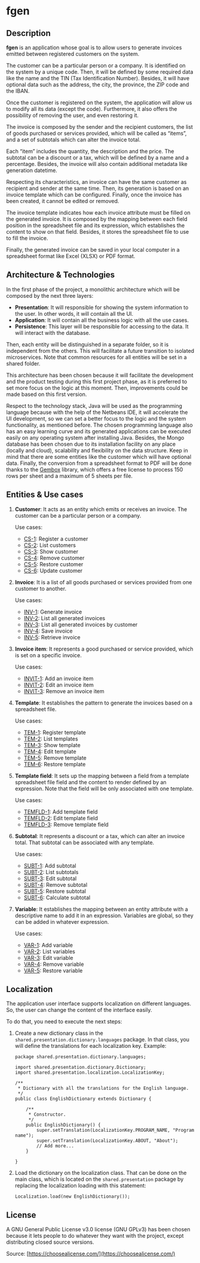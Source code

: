 # fgen

## Description

**fgen** is an application whose goal is to allow users to generate
invoices emitted between registered customers on the system.

The customer can be a particular person or a company. It is identified
on the system by a unique code. Then, it will be defined by some
required data like the name and the TIN (Tax Identification Number).
Besides, it will have optional data such as the address, the city, the
province, the ZIP code and the IBAN.

Once the customer is registered on the system, the application will
allow us to modify all its data (except the code). Furthermore, it
also offers the possibility of removing the user, and even restoring it.

The invoice is composed by the sender and the recipient customers, the
list of goods purchased or services provided, which will be called as
“items”, and a set of subtotals which can alter the invoice total.

Each “item” includes the quantity, the description and the price. The
subtotal can be a discount or a tax, which will be defined by a name and
a percentage. Besides, the invoice will also contain additional metadata
like generation datetime.

Respecting its characteristics, an invoice can have the same customer as
recipient and sender at the same time. Then, its generation is based on
an invoice template which can be configured. Finally, once the invoice
has been created, it cannot be edited or removed.

The invoice template indicates how each invoice attribute must be filled
on the generated invoice. It is composed by the mapping between each field
position in the spreadsheet file and its expression, which establishes the
content to show on that field. Besides, it stores the spreadsheet file to
use to fill the invoice.

Finally, the generated invoice can be saved in your local computer in a
spreadsheet format like Excel (XLSX) or PDF format.

## Architecture & Technologies

In the first phase of the project, a monolithic architecture which will be
composed by the next three layers:

- **Presentation**: It will responsible for showing the system
information to the user. In other words, it will contain all the UI.
- **Application**: It will contain all the business logic with all
the use cases.
- **Persistence**: This layer will be responsible for accessing to the
data. It will interact with the database.

Then, each entity will be distinguished in a separate folder, so it is
independent from the others. This will facilitate a future transition
to isolated microservices. Note that common resources for all entities
will be set in a shared folder.

This architecture has been chosen because it will facilitate the
development and the product testing during this first project phase, as
it is preferred to set more focus on the logic at this moment. Then,
improvements could be made based on this first version.

Respect to the technology stack, Java will be used as the programming
language because with the help of the Netbeans IDE, it will accelerate
the UI development, so we can set a better focus to the logic and the
system functionality, as mentioned before. The chosen programming
language also has an easy learning curve and its generated applications
can be executed easily on any operating system after installing Java.
Besides, the Mongo database has been chosen due to its installation
facility on any place (locally and cloud), scalability and flexibility
on the data structure. Keep in mind that there are some entities like
the customer which will have optional data. Finally, the conversion from
a spreadsheet format to PDF will be done thanks to the [Gembox](https://www.gemboxsoftware.com/)
library, which offers a free license to process 150 rows per sheet and a
maximum of 5 sheets per file.

## Entities & Use cases

1. **Customer**: It acts as an entity which emits or receives an invoice.
The customer can be a particular person or a company.

    Use cases:

    - [CS-1](https://github.com/albertosml/fgen/issues/1): Register a customer
    - [CS-2](https://github.com/albertosml/fgen/issues/10): List customers
    - [CS-3](https://github.com/albertosml/fgen/issues/11): Show customer
    - [CS-4](https://github.com/albertosml/fgen/issues/12): Remove customer
    - [CS-5](https://github.com/albertosml/fgen/issues/13): Restore customer
    - [CS-6](https://github.com/albertosml/fgen/issues/14): Update customer

2. **Invoice**: It is a list of all goods purchased or services provided
from one customer to another.

    Use cases:

    - [INV-1](https://github.com/albertosml/fgen/issues/16): Generate invoice
    - [INV-2](https://github.com/albertosml/fgen/issues/17): List all generated invoices
    - [INV-3](https://github.com/albertosml/fgen/issues/18): List all generated invoices by customer
    - [INV-4](https://github.com/albertosml/fgen/issues/19): Save invoice
    - [INV-5](https://github.com/albertosml/fgen/issues/20): Retrieve invoice

3. **Invoice item**: It represents a good purchased or service provided, which
is set on a specific invoice.

    Use cases:

    - [INVIT-1](https://github.com/albertosml/fgen/issues/21): Add an invoice item
    - [INVIT-2](https://github.com/albertosml/fgen/issues/22): Edit an invoice item
    - [INVIT-3](https://github.com/albertosml/fgen/issues/23): Remove an invoice item    

4. **Template**: It establishes the pattern to generate the invoices based on a
spreadsheet file.

    Use cases:

    - [TEM-1](https://github.com/albertosml/fgen/issues/24): Register template
    - [TEM-2](https://github.com/albertosml/fgen/issues/25): List templates
    - [TEM-3](https://github.com/albertosml/fgen/issues/26): Show template
    - [TEM-4](https://github.com/albertosml/fgen/issues/27): Edit template
    - [TEM-5](https://github.com/albertosml/fgen/issues/28): Remove template
    - [TEM-6](https://github.com/albertosml/fgen/issues/29): Restore template

5. **Template field**: It sets up the mapping between a field from a template
spreadsheet file field and the content to render defined by an expression. Note
that the field will be only associated with one template.

    Use cases:

    - [TEMFLD-1](https://github.com/albertosml/fgen/issues/30): Add template field
    - [TEMFLD-2](https://github.com/albertosml/fgen/issues/31): Edit template field
    - [TEMFLD-3](https://github.com/albertosml/fgen/issues/32): Remove template field

6. **Subtotal**: It represents a discount or a tax, which can alter an invoice
total. That subtotal can be associated with any template.

    Use cases:

    - [SUBT-1](https://github.com/albertosml/fgen/issues/33): Add subtotal
    - [SUBT-2](https://github.com/albertosml/fgen/issues/34): List subtotals
    - [SUBT-3](https://github.com/albertosml/fgen/issues/35): Edit subtotal
    - [SUBT-4](https://github.com/albertosml/fgen/issues/36): Remove subtotal
    - [SUBT-5](https://github.com/albertosml/fgen/issues/37): Restore subtotal
    - [SUBT-6](https://github.com/albertosml/fgen/issues/38): Calculate subtotal

7. **Variable**: It establishes the mapping between an entity attribute with a
descriptive name to add it in an expression. Variables are global, so they can
be added in whatever expression.

    Use cases:

    - [VAR-1](https://github.com/albertosml/fgen/issues/39): Add variable
    - [VAR-2](https://github.com/albertosml/fgen/issues/41): List variables
    - [VAR-3](https://github.com/albertosml/fgen/issues/40): Edit variable
    - [VAR-4](https://github.com/albertosml/fgen/issues/42): Remove variable
    - [VAR-5](https://github.com/albertosml/fgen/issues/43): Restore variable

## Localization

The application user interface supports localization on different languages. So,
the user can change the content of the interface easily.

To do that, you need to execute the next steps:

1. Create a new dictionary class in the `shared.presentation.dictionary.languages`
package. In that class, you will define the translations for each localization key.
Example:

    ```
    package shared.presentation.dictionary.languages;

    import shared.presentation.dictionary.Dictionary;
    import shared.presentation.localization.LocalizationKey;

    /**
     * Dictionary with all the translations for the English language.
     */
    public class EnglishDictionary extends Dictionary {

        /**
         * Constructor.
         */
        public EnglishDictionary() {
            super.setTranslation(LocalizationKey.PROGRAM_NAME, "Program name");
            super.setTranslation(LocalizationKey.ABOUT, "About");
            // Add more...
        }

    }
    ```

2. Load the dictionary on the localization class. That can be done on the main
class, which is located on the `shared.presentation` package by replacing the
localization loading with this statement:

    ```
    Localization.load(new EnglishDictionary());
    ```

## License

A GNU General Public License v3.0 license (GNU GPLv3) has been chosen
because it lets people to do whatever they want with the project, except
distributing closed source versions.

Source: [https://choosealicense.com/](https://choosealicense.com/)